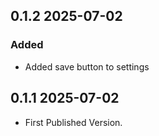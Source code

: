 ## 0.1.2 2025-07-02
### Added
- Added save button to settings

## 0.1.1 2025-07-02
- First Published Version.
